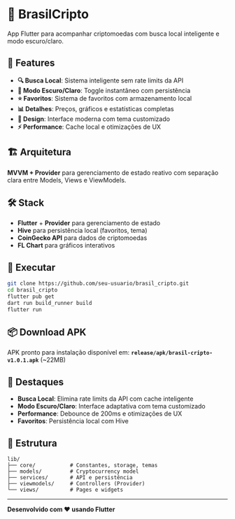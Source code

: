 # 🚀 BrasilCripto

App Flutter para acompanhar criptomoedas com busca local inteligente e modo escuro/claro.

## 📱 Features

- **🔍 Busca Local**: Sistema inteligente sem rate limits da API
- **🌙 Modo Escuro/Claro**: Toggle instantâneo com persistência
- **⭐ Favoritos**: Sistema de favoritos com armazenamento local
- **📊 Detalhes**: Preços, gráficos e estatísticas completas
- **🎨 Design**: Interface moderna com tema customizado
- **⚡ Performance**: Cache local e otimizações de UX

## 🏗️ Arquitetura

**MVVM + Provider** para gerenciamento de estado reativo com separação clara entre Models, Views e ViewModels.

## 🛠️ Stack

- **Flutter** + **Provider** para gerenciamento de estado
- **Hive** para persistência local (favoritos, tema)
- **CoinGecko API** para dados de criptomoedas
- **FL Chart** para gráficos interativos

## 🚀 Executar

```bash
git clone https://github.com/seu-usuario/brasil_cripto.git
cd brasil_cripto
flutter pub get
dart run build_runner build
flutter run
```

## 📦 Download APK

APK pronto para instalação disponível em: **`release/apk/brasil-cripto-v1.0.1.apk`** (~22MB)

## 🎯 Destaques

- **Busca Local**: Elimina rate limits da API com cache inteligente
- **Modo Escuro/Claro**: Interface adaptativa com tema customizado
- **Performance**: Debounce de 200ms e otimizações de UX
- **Favoritos**: Persistência local com Hive

## 📁 Estrutura

```
lib/
├── core/           # Constantes, storage, temas
├── models/         # Cryptocurrency model
├── services/       # API e persistência
├── viewmodels/     # Controllers (Provider)
└── views/          # Pages e widgets
```

---

**Desenvolvido com ❤️ usando Flutter**
